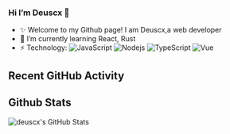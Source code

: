### Hi I’m Deuscx 👋

<!--
**Deuscx/Deuscx** is a ✨ _special_ ✨ repository because its `README.md` (this file) appears on your GitHub profile.

Here are some ideas to get you started:

- 🔭 I’m currently working on ...
- 🌱 I’m currently learning ...
- 👯 I’m looking to collaborate on ...
- 🤔 I’m looking for help with ...
- 💬 Ask me about ...
- 📫 How to reach me: ...
- 😄 Pronouns: ...
- ⚡ Fun fact: ...
-->
- ✨ Welcome to my Github page! I am Deuscx,a  web developer
- 🌱 I’m currently learning React, Rust
- ⚡ Technology:
![JavaScript](https://img.shields.io/badge/-JavaScript-black?style=flat-square&logo=javascript)
![Nodejs](https://img.shields.io/badge/-Nodejs-black?style=flat-square&logo=Node.js)
![TypeScript](https://img.shields.io/badge/-TypeScript-007ACC?style=flat-square&logo=typescript)
![Vue](https://img.shields.io/badge/-Vue-black?style=flat-square&logo=vue.js)

<!-- - languages and tools: -->

<!-- Latest Blog Posts: -->

##  Recent GitHub Activity
<!--START_SECTION:activity-->

<!--END_SECTION:activity-->

## Github Stats
<img align="left" alt="deuscx's GitHub Stats" src="https://github-readme-stats.vercel.app/api?username=deuscx&show_icons=true&hide_border=false&title_color=ff652f&icon_color=FFE400&bg_color=09131B&text_color=ffffff&border_color=0c1a25" />
